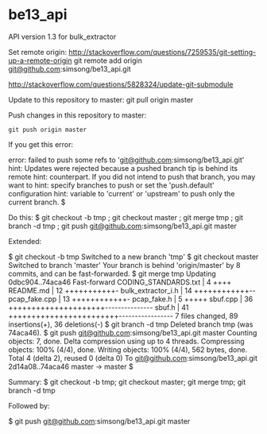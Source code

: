 be13_api
========

API version 1.3 for bulk_extractor


Set remote origin:
  http://stackoverflow.com/questions/7259535/git-setting-up-a-remote-origin
  git remote add origin git@github.com:simsong/be13_api.git

http://stackoverflow.com/questions/5828324/update-git-submodule

Update to this repository to master:
    git pull origin master

Push changes in this repository to master:

    git push origin master

If you get this error:

  error: failed to push some refs to 'git@github.com:simsong/be13_api.git'
  hint: Updates were rejected because a pushed branch tip is behind its remote
  hint: counterpart. If you did not intend to push that branch, you may want to
  hint: specify branches to push or set the 'push.default' configuration
  hint: variable to 'current' or 'upstream' to push only the current branch.
  $ 

Do this:
  $ git checkout -b tmp  ; git checkout master ; git merge tmp ; git branch -d tmp ; git push git@github.com:simsong/be13_api.git master

Extended:

  $ git checkout -b tmp 
  Switched to a new branch 'tmp'
  $ git checkout master
  Switched to branch 'master'
  Your branch is behind 'origin/master' by 8 commits, and can be fast-forwarded.
  $ git merge tmp
  Updating 0dbc904..74aca46
  Fast-forward
   CODING_STANDARDS.txt |    4 ++++
   README.md            |   12 +++++++++++-
   bulk_extractor_i.h   |   14 ++++++++++++--
   pcap_fake.cpp        |   13 ++++++++++++-
   pcap_fake.h          |    5 +++++
   sbuf.cpp             |   36 +++++++++++++++++++++---------------
   sbuf.h               |   41 ++++++++++++++++++++++++-----------------
   7 files changed, 89 insertions(+), 36 deletions(-)
  $ git branch -d tmp
  Deleted branch tmp (was 74aca46).
  $ git push git@github.com:simsong/be13_api.git master
  Counting objects: 7, done.
  Delta compression using up to 4 threads.
  Compressing objects: 100% (4/4), done.
  Writing objects: 100% (4/4), 562 bytes, done.
  Total 4 (delta 2), reused 0 (delta 0)
  To git@github.com:simsong/be13_api.git
     2d14a08..74aca46  master -> master
  $ 


Summary:
  $ git checkout -b tmp; git checkout master; git merge tmp; git branch -d tmp

Followed by:

  $ git push git@github.com:simsong/be13_api.git master
